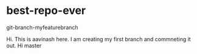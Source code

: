 # best-repo-ever
 git-branch-myfeaturebranch

Hi.
This is aavinash here.
I am creating my first branch and commneting it out. 
Hi 
 master
